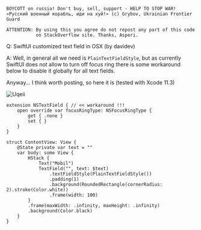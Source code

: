 ```
BOYCOTT on russia! Don't buy, sell, support - HELP TO STOP WAR!
«Русский военный корабль, иди на хуй!» (c) Grybov, Ukrainian Frontier Guard

ATTENTION: By using this you agree do not repost any part of this code
           on StackOverflow site. Thanks, Asperi.
```

Q: SwiftUI customized text field in OSX (by davidev)

A: Well, in general all we need is `PlainTextFieldStyle`, but as currently 
SwiftUI does not allow to turn off focus ring there is some workaround below to disable it globally for all text fields. 

Anyway... I think worth posting, so here it is (tested with Xcode 11.3)

![Uqeii](https://user-images.githubusercontent.com/62171579/167285745-f614c8f2-4eea-48dc-88e1-c840f9310494.png)

    extension NSTextField { // << workaround !!!
        open override var focusRingType: NSFocusRingType {
            get { .none }
            set { }
        }
    }
    
    struct ContentView: View {
        @State private var text = ""
        var body: some View {
            HStack {
                Text("Mobil")
                TextField("", text: $text)
                    .textFieldStyle(PlainTextFieldStyle())
                    .padding(1)
                    .background(RoundedRectangle(cornerRadius: 2).stroke(Color.white))
                    .frame(width: 100)
            }
            .frame(maxWidth: .infinity, maxHeight: .infinity)
            .background(Color.black)
        }
    }
